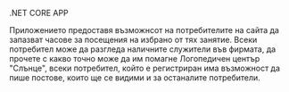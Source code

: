 .NET CORE APP

Приложението предоставя възможнсот на потребителите на сайта да запазват часове за посещения на избрано от тях занятие.
Всеки потребител може да разгледа наличните служители във фирмата, да прочете с какво точно може да им помагне Логопедичен център "Слънце", всеки потребител, който е регистриран има възможност да пише постове, които ще се видими и за останалите потребители. 
